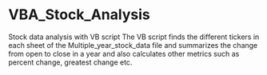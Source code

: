 # VBA_Stock_Analysis
Stock data analysis with VB script
The VB script finds the different tickers in each sheet of the Multiple_year_stock_data file and summarizes the change from open to close in a year and also calculates other metrics such as percent change, greatest change etc.
